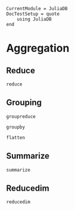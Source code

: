```@meta
CurrentModule = JuliaDB
DocTestSetup = quote
    using JuliaDB
end
```

# Aggregation

## Reduce

```@docs
reduce
```

## Grouping

```@docs
groupreduce
```

```@docs
groupby
```

```@docs
flatten
```

## Summarize

```@docs
summarize
```

## Reducedim

```@docs
reducedim
```
